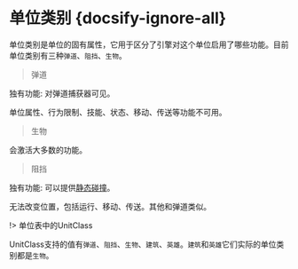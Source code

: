 # 单位类别 {docsify-ignore-all} 

单位类别是单位的固有属性，它用于区分了引擎对这个单位启用了哪些功能。目前单位类别有三种`弹道`、`阻挡`、`生物`。

> 弹道

独有功能: 对弹道捕获器可见。

单位属性、行为限制、技能、状态、移动、传送等功能不可用。

> 生物

会激活大多数的功能。

> 阻挡

独有功能: 可以提供[静态碰撞]。

无法改变位置，包括运行、移动、传送。其他和弹道类似。

!> 单位表中的UnitClass

UnitClass支持的值有`弹道`、`阻挡`、`生物`、`建筑`、`英雄`。`建筑`和`英雄`它们实际的单位类别都是`生物`。

[静态碰撞]: 404
